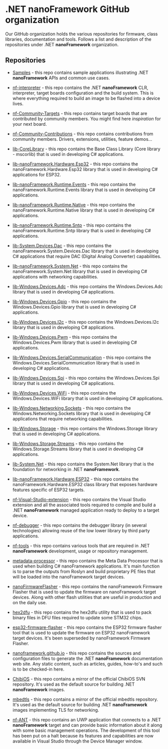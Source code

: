 # .NET **nanoFramework** GitHub organization

Our GitHub organization holds the various repositories for firmware, class libraries, documentation and tools.
Follows a list and description of the repositories under .NET **nanoFramework** organization.

## Repositories

- [Samples](https://github.com/nanoframework/Samples) - this repo contains sample applications illustrating .NET **nanoFramework** APIs and common use cases.

- [nf-interpreter](https://github.com/nanoframework/nf-interpreter) - this repo contains the .NET **nanoFramework** CLR, interpreter, target boards configuration and the build system. This is where everything required to build an image to be flashed into a device lives.

- [nf-Community-Targets](https://github.com/nanoframework/nf-Community-Targets) - this repo contains target boards that are contributed by community members. You might find here _inspiration_ for your next board.

- [nf-Community-Contributions](https://github.com/nanoframework/nf-Community-Contributions) - this repo contains contributions from community members. Drivers, extensions, utilities, feature demos...

- [lib-CoreLibrary](https://github.com/nanoframework/lib-CoreLibrary) - this repo contains the Base Class Library (Core library - mscorlib) that is used in developing C# applications.

- [lib-nanoFramework.Hardware.Esp32](https://github.com/nanoframework/lib-nanoFramework.Hardware.Esp32) - this repo contains the nanoFramework.Hardware.Esp32 library that is used in developing C# applications for ESP32.

- [lib-nanoFramework.Runtime.Events](https://github.com/nanoframework/lib-nanoFramework.Runtime.Events) - this repo contains the nanoFramework.Runtime.Events library that is used in developing C# applications.

- [lib-nanoFramework.Runtime.Native](https://github.com/nanoframework/lib-nanoFramework.Runtime.Native) - this repo contains the nanoFramework.Runtime.Native library that is used in developing C# applications.

- [lib-nanoFramework.Runtime.Sntp](https://github.com/nanoframework/lib-nanoFramework.Runtime.Sntp) - this repo contains the nanoFramework.Runtime.Sntp library that is used in developing C# applications.

- [lib-System.Devices.Dac](https://github.com/nanoframework/lib-System.Devices.Dac) - this repo contains the nanoFramework.System.Devices.Dac library that is used in developing C# applications that require DAC (Digital Analog Converter) capabilities.

- [lib-nanoFramework.System.Net](https://github.com/nanoframework/lib-nanoFramework.System.Net) - this repo contains the nanoFramework.System.Net library that is used in developing C# applications with networking capabilities.

- [lib-Windows.Devices.Adc](https://github.com/nanoframework/lib-Windows.Devices.Adc) - this repo contains the Windows.Devices.Adc library that is used in developing C# applications.

- [lib-Windows.Devices.Gpio](https://github.com/nanoframework/lib-Windows.Devices.Gpio) - this repo contains the Windows.Devices.Gpio library that is used in developing C# applications.

- [lib-Windows.Devices.I2c](https://github.com/nanoframework/lib-Windows.Devices.I2c) - this repo contains the Windows.Devices.I2c library that is used in developing C# applications.

- [lib-Windows.Devices.Pwm](https://github.com/nanoframework/lib-Windows.Devices.Pwm) - this repo contains the Windows.Devices.Pwm library that is used in developing C# applications.

- [lib-Windows.Devices.SerialCommunication](https://github.com/nanoframework/lib-Windows.Devices.SerialCommunication) - this repo contains the Windows.Devices.SerialCommunication library that is used in developing C# applications.

- [lib-Windows.Devices.Spi](https://github.com/nanoframework/lib-Windows.Devices.Spi) - this repo contains the Windows.Devices.Spi library that is used in developing C# applications.

- [lib-Windows.Devices.WiFi](https://github.com/nanoframework/lib-Windows.Devices.WiFi) - this repo contains the Windows.Devices.WiFi library that is used in developing C# applications.

- [lib-Windows.Networking.Sockets](https://github.com/nanoframework/lib-Windows.Networking.Sockets) - this repo contains the Windows.Networking.Sockets library that is used in developing C# applications that require networking capabilities.

- [lib-Windows.Storage](https://github.com/nanoframework/lib-Windows.Storage) - this repo contains the Windows.Storage library that is used in developing C# applications.

- [lib-Windows.Storage.Streams](https://github.com/nanoframework/lib-Windows.Storage.Streams) - this repo contains the Windows.Storage.Streams library that is used in developing C# applications.

- [lib-System.Net](https://github.com/nanoframework/lib-System.Net) - this repo contains the System.Net library that is the foundation for networking in .NET **nanoFramework**.

- [lib-nanoFramework.Hardware.ESP32](https://github.com/nanoframework/nanoFramework.Hardware.ESP32) - this repo contains the nanoFramework.Hardware.ESP32 class library that exposes hardware features specific of ESP32 targets.

- [nf-Visual-Studio-extension](https://github.com/nanoframework/nf-Visual-Studio-extension) - this repo contains the Visual Studio extension and all the associated tools required to compile and build a .NET **nanoFramework** managed application ready to deploy to a target device.

- [nf-debugger](https://github.com/nanoframework/nf-debugger) - this repo contains the debugger library (in several technologies) allowing reuse of the low lower library by third party applications.

- [nf-tools](https://github.com/nanoframework/nf-tools) - this repo contains various tools that are required in .NET **nanoFramework** development, usage or repository management.

- [metadata-processor](https://github.com/nanoframework/metadata-processor) - this repo contains the Meta Data Processor that is used when building C# nanoFramework applications. It's main function is to parse the outputs from Roslyn and build proprietary PE files that will be loaded into the nanoFramework target devices.

- [nanoFirmwareFlasher](https://github.com/nanoframework/nanoFirmwareFlasher) - this repo contains the nanoFramework Firmware Flasher that is used to update the firmware on nanoFramework target devices. Along with other flash utilities that are useful in production and on the daily use.

- [hex2dfu](https://github.com/nanoframework/hex2dfu) - this repo contains the hex2dfu utility that is used to pack binary files in DFU files required to update some STM32 chips.

- [esp32-firmware-flasher](https://github.com/nanoframework/esp32-firmware-flasher) - this repo contains the ESP32 firmware flasher tool that is used to update the firmware on ESP32 nanoFramework target devices. It's been superseded by nanoFramework Firmware Flasher.

- [nanoframework.github.io](https://github.com/nanoframework/nanoframework.github.io) - this repo contains the sources and configuration files to generate the .NET **nanoFramework** documentation web site. Any static content, such as articles, guides, how-to's and such is to be checked-in here.

- [ChibiOS](https://github.com/nanoframework/ChibiOS) - this repo contains a mirror of the official ChibiOS SVN repository. It's used as the default source for building .NET **nanoFramework** images.

- [mbedtls](https://github.com/nanoframework/mbedtls) - this repo contains a mirror of the official mbedtls repository. It's used as the default source for building .NET **nanoFramework** images implementing TLS for networking.

- [nf-ANT](https://github.com/nanoframework/nf-ANT) - this repo contains an UWP application that connects to a .NET **nanoFramework** target and can provide basic information about it along with some basic management operations. The development of this tool has been put on a halt because its features and capabilities are now available in Visual Studio through the Device Manager window.
